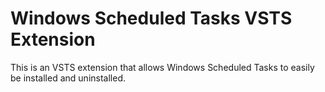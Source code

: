 # Windows Scheduled Tasks VSTS Extension

This is an VSTS extension that allows Windows Scheduled Tasks to easily be installed and uninstalled.